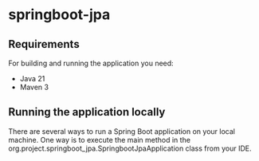# springboot-jpa

## Requirements
For building and running the application you need:

- Java 21
- Maven 3

## Running the application locally
There are several ways to run a Spring Boot application on your local machine. One way is to execute the main method in the org.project.springboot_jpa.SpringbootJpaApplication class from your IDE.
